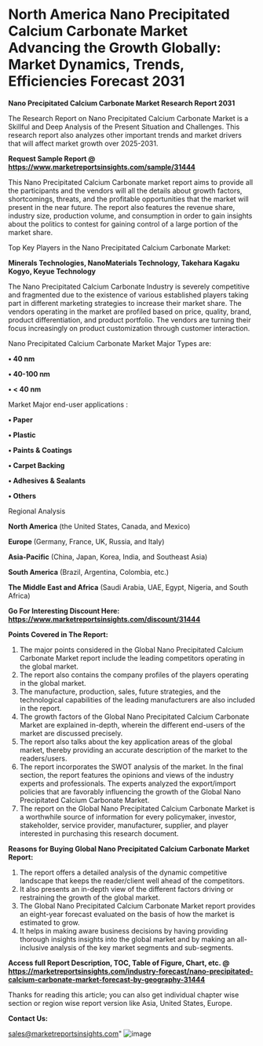  # North America Nano Precipitated Calcium Carbonate Market Advancing the Growth Globally: Market Dynamics, Trends, Efficiencies Forecast 2031

<strong>Nano Precipitated Calcium Carbonate Market Research Report 2031</strong>

The Research Report on Nano Precipitated Calcium Carbonate Market is a Skillful and Deep Analysis of the Present Situation and Challenges. This research report also analyzes other important trends and market drivers that will affect market growth over 2025-2031.

<strong>Request Sample Report @ <a href=https://www.marketreportsinsights.com/sample/31444>https://www.marketreportsinsights.com/sample/31444</a></strong>

This Nano Precipitated Calcium Carbonate market report aims to provide all the participants and the vendors will all the details about growth factors, shortcomings, threats, and the profitable opportunities that the market will present in the near future. The report also features the revenue share, industry size, production volume, and consumption in order to gain insights about the politics to contest for gaining control of a large portion of the market share.

Top Key Players in the Nano Precipitated Calcium Carbonate Market:

<strong>Minerals Technologies, NanoMaterials Technology, Takehara Kagaku Kogyo, Keyue Technology</strong>

The Nano Precipitated Calcium Carbonate Industry is severely competitive and fragmented due to the existence of various established players taking part in different marketing strategies to increase their market share. The vendors operating in the market are profiled based on price, quality, brand, product differentiation, and product portfolio. The vendors are turning their focus increasingly on product customization through customer interaction.

Nano Precipitated Calcium Carbonate Market Major Types are:

<strong>• 40 nm

• 40-100 nm

• < 40 nm</strong>

Market Major end-user applications :

<strong>• Paper

• Plastic

• Paints & Coatings

• Carpet Backing

• Adhesives & Sealants

• Others</strong>

Regional Analysis

</u><strong><b>North America</b></strong> (the United States, Canada, and Mexico)

<strong><b>Europe </b></strong>(Germany, France, UK, Russia, and Italy)

<strong><b>Asia-Pacific</b></strong> (China, Japan, Korea, India, and Southeast Asia)

<strong><b>South America</b></strong> (Brazil, Argentina, Colombia, etc.)

<strong><b>The Middle East and Africa</b></strong> (Saudi Arabia, UAE, Egypt, Nigeria, and South Africa)

<strong>Go For Interesting Discount Here: <a href=https://www.marketreportsinsights.com/discount/31444>https://www.marketreportsinsights.com/discount/31444</a></strong>

<strong>Points Covered in The Report:</strong>
<ol>
  <li>The major points considered in the Global Nano Precipitated Calcium Carbonate Market report include the leading competitors operating in the global market.</li>
  <li>The report also contains the company profiles of the players operating in the global market.</li>
  <li>The manufacture, production, sales, future strategies, and the technological capabilities of the leading manufacturers are also included in the report.</li>
  <li>The growth factors of the Global Nano Precipitated Calcium Carbonate Market are explained in-depth, wherein the different end-users of the market are discussed precisely.</li>
  <li>The report also talks about the key application areas of the global market, thereby providing an accurate description of the market to the readers/users.</li>
  <li>The report incorporates the SWOT analysis of the market. In the final section, the report features the opinions and views of the industry experts and professionals. The experts analyzed the export/import policies that are favorably influencing the growth of the Global Nano Precipitated Calcium Carbonate Market.</li>
  <li>The report on the Global Nano Precipitated Calcium Carbonate Market is a worthwhile source of information for every policymaker, investor, stakeholder, service provider, manufacturer, supplier, and player interested in purchasing this research document.</li>
</ol>
<strong>Reasons for Buying Global Nano Precipitated Calcium Carbonate Market Report:</strong>

<ol>
  <li>The report offers a detailed analysis of the dynamic competitive landscape that keeps the reader/client well ahead of the competitors.</li>
  <li>It also presents an in-depth view of the different factors driving or restraining the growth of the global market.</li>
  <li>The Global Nano Precipitated Calcium Carbonate Market report provides an eight-year forecast evaluated on the basis of how the market is estimated to grow.</li>
  <li>It helps in making aware business decisions by having providing thorough insights insights into the global market and by making an all-inclusive analysis of the key market segments and sub-segments.</li>
</ol>
<strong>Access full Report Description, TOC, Table of Figure, Chart, etc. @ <a href=https://marketreportsinsights.com/industry-forecast/nano-precipitated-calcium-carbonate-market-forecast-by-geography-31444>https://marketreportsinsights.com/industry-forecast/nano-precipitated-calcium-carbonate-market-forecast-by-geography-31444</a></strong>


Thanks for reading this article; you can also get individual chapter wise section or region wise report version like Asia, United States, Europe.

<strong>Contact Us:</strong>

sales@marketreportsinsights.com"
![image](https://github.com/user-attachments/assets/a4854c45-26a6-45df-ac20-7f62b049394b)
